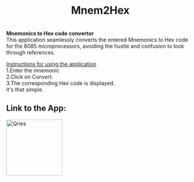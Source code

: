 <h1 align='center'>Mnem2Hex</h1> <br>
<b><b1>Mnemonics to Hex code convertor</b1> <br> </b>
This application seamlessly converts the entered Mnemonics to Hex code for the 8085 microprocessors, avoiding the hustle and confusion to look through references.<br>
<p>
<u>Instructions for using the application</u><br>
1.Enter the mnemonic<br>
2.Click on Convert.<br>
3.The corresponding Hex code is displayed.<br>
it's that simple.<br>


**Link to the App:**
-----------------------------------------------------------------
</a>

<a href="https://play.google.com/store/apps/details?id=com.zndvelopers.Mnem2Hexsahq">
         <img alt="Qries" src="https://i.ibb.co/zZbyQmR/en-badge-web-generic.png"
         width=150" >
      </a>
